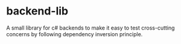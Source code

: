 # backend-lib
A small library for c# backends to make it easy to test cross-cutting concerns by following dependency inversion principle.
